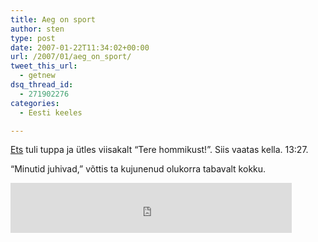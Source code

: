```yaml
---
title: Aeg on sport
author: sten
type: post
date: 2007-01-22T11:34:02+00:00
url: /2007/01/aeg_on_sport/
tweet_this_url:
  - getnew
dsq_thread_id:
  - 271902276
categories:
  - Eesti keeles

---
```

[Ets][1] tuli tuppa ja ütles viisakalt &#8220;Tere hommikust!&#8221;. Siis vaatas kella. 13:27.
  
&#8220;Minutid juhivad,&#8221; võttis ta kujunenud olukorra tabavalt kokku.

<iframe src="http://www.facebook.com/plugins/like.php?href=http%3A%2F%2Fsten.tamkivi.com%2F2007%2F01%2Faeg_on_sport%2F&layout=standard&show_faces=true&width=450&action=like&colorscheme=light&height=80" scrolling="no" frameborder="0" style="border:none; overflow:hidden; width:450px; height:80px;" allowTransparency="true"></iframe>

 [1]: http://euro.postimees.ee/110905/esileht/majandus/176637.php